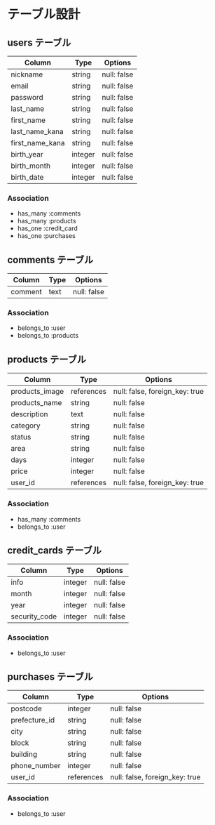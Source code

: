 # テーブル設計

## users テーブル

| Column         | Type    | Options                       |
| --------       | ------  | -----------                   |
| nickname       | string  | null: false                   |
| email          | string  | null: false                   |
| password       | string  | null: false                   |
| last_name      | string  | null: false                   |
| first_name     | string  | null: false                   |
| last_name_kana | string  | null: false                   |
| first_name_kana| string  | null: false                   |
| birth_year     | integer | null: false                   |
| birth_month    | integer | null: false                   |
| birth_date     | integer | null: false                   |

### Association

- has_many :comments
- has_many :products
- has_one  :credit_card
- has_one  :purchases


## comments テーブル

| Column    | Type   | Options     |
| ------    | ------ | ----------- |
| comment   | text   | null: false |

### Association

- belongs_to :user
- belongs_to :products

## products テーブル

| Column           | Type       | Options                        |
| ------           | ---------- | ------------------------------ |
| products_image   | references | null: false, foreign_key: true |
| products_name    | string     | null: false                    |
| description      | text       | null: false                    |
| category         | string     | null: false                    |
| status           | string     | null: false                    |
| area             | string     | null: false                    |
| days             | integer    | null: false                    | 
| price            | integer    | null: false                    |
| user_id          | references | null: false, foreign_key: true |


### Association

- has_many :comments
- belongs_to :user

## credit_cards テーブル

| Column            | Type       | Options     |
| -------           | ---------- | ----------- |
| info              | integer    | null: false |
| month             | integer    | null: false |
| year              | integer    | null: false |
| security_code     | integer    | null: false |

### Association

- belongs_to :user

## purchases テーブル

| Column           | Type       | Options                        |
| ------           | ---------- | ------------------------------ |
| postcode         | integer    | null: false                    |
| prefecture_id    | string     | null: false                    |
| city             | string     | null: false                    |
| block            | string     | null: false                    |
| building         | string     | null: false                    |
| phone_number     | integer    | null: false                    |
| user_id          | references | null: false, foreign_key: true |



### Association

- belongs_to :user
